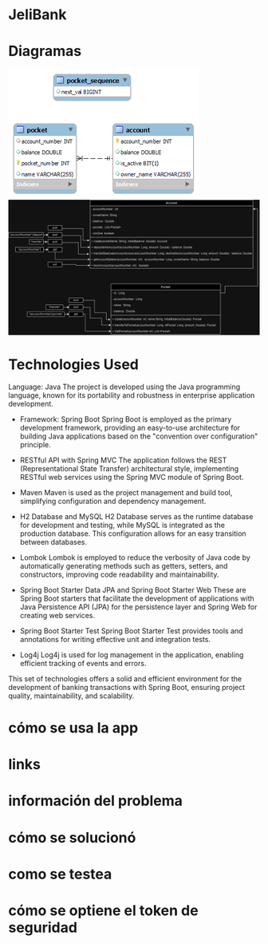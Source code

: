 # JeliBank
# Diagramas
![Diagrama de Entidad-Relación](DER.png)
![Diagrama Transaccional del Sistema Bancario](transactionalBankSistem.drawio.png)
# Technologies Used
Language: Java
The project is developed using the Java programming language, known for its portability and robustness in enterprise application development.

* Framework: Spring Boot
Spring Boot is employed as the primary development framework, providing an easy-to-use architecture for building Java applications based on the "convention over configuration" principle.

* RESTful API with Spring MVC
The application follows the REST (Representational State Transfer) architectural style, implementing RESTful web services using the Spring MVC module of Spring Boot.

* Maven
Maven is used as the project management and build tool, simplifying configuration and dependency management.

* H2 Database and MySQL
H2 Database serves as the runtime database for development and testing, while MySQL is integrated as the production database. This configuration allows for an easy transition between databases.

* Lombok
Lombok is employed to reduce the verbosity of Java code by automatically generating methods such as getters, setters, and constructors, improving code readability and maintainability.

* Spring Boot Starter Data JPA and Spring Boot Starter Web
These are Spring Boot starters that facilitate the development of applications with Java Persistence API (JPA) for the persistence layer and Spring Web for creating web services.

* Spring Boot Starter Test
Spring Boot Starter Test provides tools and annotations for writing effective unit and integration tests.

* Log4j
Log4j is used for log management in the application, enabling efficient tracking of events and errors.

This set of technologies offers a solid and efficient environment for the development of banking transactions with Spring Boot, ensuring project quality, maintainability, and scalability.

# cómo se usa la app
# links
# información del problema
# cómo se solucionó
# como se testea 
# cómo se optiene el token de seguridad
